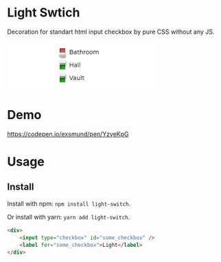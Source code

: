# Light Swtich

Decoration for standart html input checkbox by pure CSS without any JS.

![](docs/demo.png)

# Demo

https://codepen.io/exsmund/pen/YzyeKpG

# Usage

## Install

Install with npm: `npm install light-switch`.

Or install with yarn: `yarn add light-switch`.


```html
<div>
    <input type="checkbox" id="some_checkbox" />
    <label for="some_checkbox">Light</label>
</div>
```